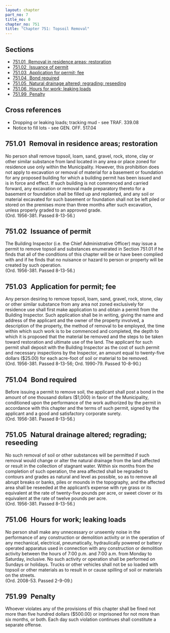 ```yaml
---
layout: chapter
part_no: 7
title_no: 0
chapter_no: 751
title: "Chapter 751: Topsoil Removal"
---
```


## Sections

* [751.01   Removal in residence areas; restoration](#75101-removal-in-residence-areas-restoration)
* [751.02   Issuance of permit](#75102-issuance-of-permit)
* [751.03   Application for permit; fee](#75103-application-for-permit-fee)
* [751.04   Bond required](#75104-bond-required)
* [751.05   Natural drainage altered; regrading; reseeding](#75105-natural-drainage-altered-regrading-reseeding)
* [751.06   Hours for work; leaking loads](#75106-hours-for-work-leaking-loads)
* [751.99   Penalty](#75199-penalty)

## Cross references

* Dropping or leaking loads; tracking mud - see TRAF. 339.08
* Notice to fill lots - see GEN. OFF. 517.04

## 751.01   Removal in residence areas; restoration

No person shall remove topsoil, loam, sand, gravel, rock, stone, clay or other
similar substance from land located in any area or place zoned for residence use
only within the Municipality. However, this prohibition does not apply to
excavation or removal of material for a basement or foundation for any proposed
building for which a building permit has been issued and is in force and effect.
If such building is not commenced and carried forward, any excavation or removal
made preparatory thereto for a basement or foundation shall be filled up and
replanted, and any soil or material excavated for such basement or foundation
shall not be left piled or stored on the premises more than three months after
such excavation, unless properly graded to an approved grade.  
(Ord. 1956-381. Passed 8-13-56.)

## 751.02   Issuance of permit

The Building Inspector (i.e. the Chief Administrative Officer) may issue a
permit to remove topsoil and substances enumerated in Section 751.01 if he finds
that all of the conditions of this chapter will be or have been complied with
and if he finds that no nuisance or hazard to person or property will be created
by such operation.  
(Ord. 1956-381. Passed 8-13-56.)

## 751.03   Application for permit; fee

Any person desiring to remove topsoil, loam, sand, gravel, rock, stone, clay or
other similar substance from any area not zoned exclusively for residence use
shall first make application to and obtain a permit from the Building Inspector.
Such application shall be in writing, giving the name and address of the
applicant and the owner of the property involved, a description of the property,
the method of removal to be employed, the time within which such work is to be
commenced and completed, the depth to which it is proposed that the material be
removed and the steps to be taken toward restoration and ultimate use of the
land. The applicant for such permit shall deposit with the Building Inspector as
the cost of such permit and necessary inspections by the Inspector, an amount
equal to twenty-five dollars ($25.00) for each acre-foot of soil or material to
be removed.  
(Ord. 1956-381. Passed 8-13-56; Ord. 1990-79. Passed 10-8-90.)

## 751.04   Bond required

Before issuing a permit to remove soil, the applicant shall post a bond in the
amount of one thousand dollars ($1,000) in favor of the Municipality,
conditioned upon the performance of the work authorized by the permit in
accordance with this chapter and the terms of such permit, signed by the
applicant and a good and satisfactory corporate surety.  
(Ord. 1956-381. Passed 8-13-56.)

## 751.05   Natural drainage altered; regrading; reseeding

No such removal of soil or other substances will be permitted if such removal
would change or alter the natural drainage from the land affected or result in
the collection of stagnant water. Within six months from the completion of such
operation, the area affected shall be regraded to contours and grades as natural
and level as possible, so as to remove all abrupt breaks or banks, piles or
mounds in the topography, and the affected area shall be reseeded at the
applicant’s expense with rye grass or its equivalent at the rate of twenty-five
pounds per acre, or sweet clover or its equivalent at the rate of twelve pounds
per acre.  
(Ord. 1956-381. Passed 8-13-56.)

## 751.06   Hours for work; leaking loads

No person shall make any unnecessary or unseemly noise in the performance of any
construction or demolition activity or in the operation of any mechanical,
electrical, pneumatically, hydraulically powered or battery operated apparatus
used in connection with any construction or demolition activity between the
hours of 7:00 p.m. and 7:00 a.m. from Monday to Saturday, inclusive. No such
activity or operation shall be performed on Sundays or holidays. Trucks or other
vehicles shall not be so loaded with topsoil or other materials as to result in
or cause spilling of soil or materials on the streets.  
(Ord. 2008-53. Passed 2-9-09.)

## 751.99   Penalty

Whoever violates any of the provisions of this chapter shall be fined not more
than five hundred dollars ($500.00) or imprisoned for not more than six months,
or both. Each day such violation continues shall constitute a separate offense.
